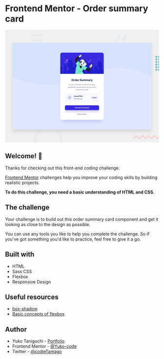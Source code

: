 # Frontend Mentor - Order summary card

![Design preview for the Order summary card coding challenge](./design/desktop-preview.jpg)

## Welcome! 👋

Thanks for checking out this front-end coding challenge.

[Frontend Mentor](https://www.frontendmentor.io) challenges help you improve your coding skills by building realistic projects.

**To do this challenge, you need a basic understanding of HTML and CSS.**

## The challenge

Your challenge is to build out this order summary card component and get it looking as close to the design as possible.

You can use any tools you like to help you complete the challenge. So if you've got something you'd like to practice, feel free to give it a go.


## Built with
- HTML
- Sass CSS
- Flexbox
- Responsive Design


## Useful resources

- [box-shadow](https://developer.mozilla.org/en-US/docs/Web/CSS/box-shadow)
- [Basic concepts of flexbox](https://developer.mozilla.org/en-US/docs/Web/CSS/CSS_Flexible_Box_Layout/Basic_Concepts_of_Flexbox)



## Author
- Yuko Taniguchi - [Portfolio](https://ytwebxdesign.com/)
- Frontend Mentor - [@Yuko-code](https://www.frontendmentor.io/profile/Yuko-code)
- Twitter - [@codieTamago](https://www.twitter.com/codieTamago)



